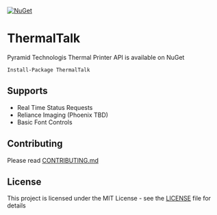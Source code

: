 [![NuGet](https://img.shields.io/nuget/v/ThermalTalk.svg)](https://www.nuget.org/packages/ThermalTalk/)

# ThermalTalk
Pyramid Technologis Thermal Printer API is available on NuGet

    Install-Package ThermalTalk

## Supports
* Real Time Status Requests
* Reliance Imaging (Phoenix TBD)
* Basic Font Controls

## Contributing

Please read [CONTRIBUTING.md]()

## License

This project is licensed under the MIT License - see the [LICENSE](LICENSE) file for details
